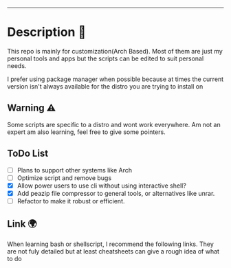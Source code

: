 ****

# Description 📝

This repo is mainly for customization(Arch Based). 
Most of them are just my personal tools and apps but the scripts can be edited to suit personal needs.

I prefer using package manager when possible because at times the current version isn't always available for the distro you are trying to install on

## Warning ⚠️
Some scripts are specific to a distro and wont work everywhere.
Am not an expert am also learning, feel free to give some pointers.

## ToDo List
- [ ] Plans to support other systems like Arch 
- [ ] Optimize script and remove bugs 
- [x] Allow power users to use cli without using interactive shell?
- [x] Add peazip file compressor to general tools, or alternatives like unrar.
- [ ] Refactor to make it robust or efficient.
## Link 🌍
When learning bash or shellscript, I recommend the following links. They are not fuly detailed but at least cheatsheets can give a rough idea of what to do
